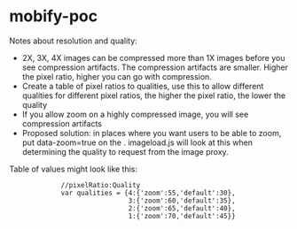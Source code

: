 # mobify-poc

Notes about resolution and quality:

* 2X, 3X, 4X images can be compressed more than 1X images before you see compression artifacts. The compression artifacts are smaller. Higher the pixel ratio, higher you can go with compression.
* Create a table of pixel ratios to qualities, use this to allow different qualities for different pixel ratios, the higher the pixel ratio, the lower the quality
* If you allow zoom on a highly compressed image, you will see compression artifacts
* Proposed solution: in places where you want users to be able to zoom, put data-zoom=true on the <img>. imageload.js will look at this when determining the quality to request from the image proxy.

Table of values might look like this:

                 //pixelRatio:Quality
                 var qualities = {4:{'zoom':55,'default':30},
                                  3:{'zoom':60,'default':35},
                                  2:{'zoom':65,'default':40},
                                  1:{'zoom':70,'default':45}}

